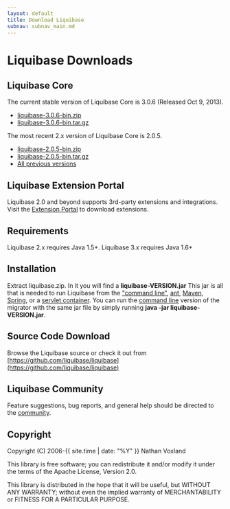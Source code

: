```yaml
---
layout: default
title: Download Liquibase
subnav: subnav_main.md
---
```


# Liquibase Downloads

## Liquibase Core ##

The current stable version of Liquibase Core is 3.0.6 (Released Oct 9, 2013).
<ul>
<li><a href="http://sourceforge.net/projects/liquibase/files/Liquibase%20Core/liquibase-3.0.6-bin.zip/download" onclick="trackOutboundLink(this, 'Download 3.0.6', 'sourceforge.net'); return false;">liquibase-3.0.6-bin.zip</a></li>
<li><a href="http://sourceforge.net/projects/liquibase/files/Liquibase%20Core/liquibase-3.0.6-bin.tar.gz/download" onclick="trackOutboundLink(this, 'Download 3.0.6', 'sourceforge.net'); return false;">liquibase-3.0.6-bin.tar.gz</a></li>
</ul>

The most recent 2.x version of Liquibase Core is 2.0.5.
<ul>
<li><a href="http://sourceforge.net/projects/liquibase/files/Liquibase%20Core/liquibase-2.0.5-bin.zip/download" onclick="trackOutboundLink(this, 'Download 2.0.5', 'sourceforge.net'); return false;">liquibase-2.0.5-bin.zip</a></li>
<li><a href="http://sourceforge.net/projects/liquibase/files/Liquibase%20Core/liquibase-2.0.5-bin.tar.gz/download" onclick="trackOutboundLink(this, 'Download 2.0.5', 'sourceforge.net'); return false;">liquibase-2.0.5-bin.tar.gz</a></li>
<li><a href="https://sourceforge.net/projects/liquibase/files/Liquibase%20Core/">All previous versions</a></li>
</ul>

## Liquibase Extension Portal ##

Liquibase 2.0 and beyond supports 3rd-party extensions and integrations.  Visit the [Extension Portal](http://www.liquibase.org/extensions) to download extensions.

## Requirements ##

Liquibase 2.x requires Java 1.5+. Liquibase 3.x requires Java 1.6+

## Installation ##

Extract liquibase.zip. In it you will find a **liquibase-VERSION.jar** This jar is all that is needed to run Liquibase from the ["command line"](../documentation/command_line.html), [ant](../documentation/ant/index.html), [Maven](../documentation/maven/index.html), [Spring](../documentation/spring.html), or a [servlet container](../documentation/servlet_listener.html). You can run the [command line](../documentation/command_line.html) version of the migrator with the same jar file by simply running **java -jar liquibase-VERSION.jar**.

## Source Code Download ##

Browse the Liquibase source or check it out from [https://github.com/liquibase/liquibase](https://github.com/liquibase/liquibase)

## Liquibase Community ##

Feature suggestions, bug reports, and general help should be directed to the [community](../community/index.html).

## Copyright ##
Copyright (C) 2006-{{ site.time | date: "%Y" }}  Nathan Voxland

This library is free software; you can redistribute it and/or modify it under the terms of the Apache License, Version 2.0.

This library is distributed in the hope that it will be useful, but WITHOUT ANY WARRANTY; without even the implied warranty of MERCHANTABILITY or FITNESS FOR A PARTICULAR PURPOSE.